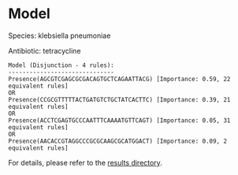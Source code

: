 
# Model

Species: klebsiella pneumoniae

Antibiotic: tetracycline

```
Model (Disjunction - 4 rules):
------------------------------
Presence(AGCGTCGAGCGCGACAGTGCTCAGAATTACG) [Importance: 0.59, 22 equivalent rules]
OR
Presence(CCGCGTTTTTACTGATGTCTGCTATCACTTC) [Importance: 0.39, 21 equivalent rules]
OR
Presence(ACCTCGAGTGCCCAATTTCAAAATGTTCAGT) [Importance: 0.05, 31 equivalent rules]
OR
Presence(AACACCGTAGGCCCGCGCAAGCGCATGGACT) [Importance: 0.09, 2 equivalent rules]

```

For details, please refer to the [results directory](../../../../../results/scm_b/klebsiella%20pneumoniae/tetracycline/repeat_5/).

